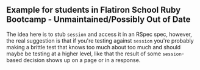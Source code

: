 ## Example for students in Flatiron School Ruby Bootcamp - Unmaintained/Possibly Out of Date

The idea here is to stub `session` and access it in an RSpec spec, however, the real suggestion is that if you're testing against `session` you're probably making a brittle test that knows too much about too much and should maybe be testing at a higher level, like that the result of some `session`-based decision shows up on a page or in a response.
